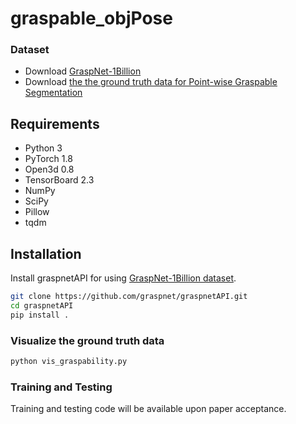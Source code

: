 # graspable_objPose

### Dataset
- Download [GraspNet-1Billion](https://graspnet.net/datasets.html)
- Download [the the ground truth data for Point-wise Graspable Segmentation](https://feedu-my.sharepoint.com/:f:/g/personal/cuonghd7_fe_edu_vn/Eri6JqWRj5FOlF4IuxtAGhAB6wPg-3CszwhmQu0s9ogWjQ?e=mgTde7)

## Requirements
- Python 3
- PyTorch 1.8
- Open3d 0.8
- TensorBoard 2.3
- NumPy
- SciPy
- Pillow
- tqdm

## Installation
Install graspnetAPI for using [GraspNet-1Billion dataset](https://graspnet.net/datasets.html).
```bash
git clone https://github.com/graspnet/graspnetAPI.git
cd graspnetAPI 
pip install .
```

### Visualize the ground truth data
```bash
python vis_graspability.py
```

### Training and Testing
Training and testing code will be available upon paper acceptance.
